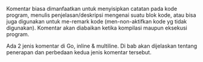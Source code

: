 Komentar biasa dimanfaatkan untuk menyisipkan catatan pada kode program, menulis penjelasan/deskripsi mengenai suatu blok kode, atau bisa juga digunakan untuk me-remark kode (men-non-aktifkan kode yg tidak digunakan). Komentar akan diabaikan ketika kompilasi maupun eksekusi program.

Ada 2 jenis komentar di Go, inline & multiline. Di bab akan dijelaskan tentang penerapan dan perbedaan kedua jenis komentar tersebut.